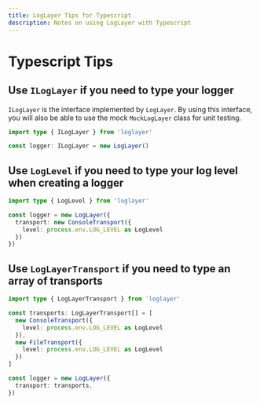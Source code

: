 ```yaml
---
title: LogLayer Tips for Typescript
description: Notes on using LogLayer with Typescript
---
```


# Typescript Tips

## Use `ILogLayer` if you need to type your logger

`ILogLayer` is the interface implemented by `LogLayer`. By using this interface,
you will also be able to use the mock `MockLogLayer` class for unit testing.

```typescript
import type { ILogLayer } from 'loglayer'

const logger: ILogLayer = new LogLayer()
```

## Use `LogLevel` if you need to type your log level when creating a logger

```typescript
import type { LogLevel } from 'loglayer'

const logger = new LogLayer({ 
  transport: new ConsoleTransport({
    level: process.env.LOG_LEVEL as LogLevel
  })
})
```

## Use `LogLayerTransport` if you need to type an array of transports

```typescript
import type { LogLayerTransport } from 'loglayer'

const transports: LogLayerTransport[] = [
  new ConsoleTransport({
    level: process.env.LOG_LEVEL as LogLevel
  }),
  new FileTransport({
    level: process.env.LOG_LEVEL as LogLevel
  })
]

const logger = new LogLayer({ 
  transport: transports,
})
```
